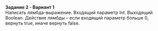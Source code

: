 **Задание 2 - Вариант 1**  
Написать лямбда-выражение. Входящий параметр Int. Выходящий Boolean. Действие лямбды – если входящий параметр больше 0, вернуть true, иначе вернуть false.
